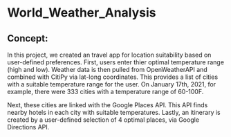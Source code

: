 # World_Weather_Analysis

## Concept:

In this project, we created an travel app for location suitability based on user-defined preferences. First, users enter thier optimal temperature range (high and low). Weather data is then pulled from OpenWeatherAPI and combined with CitiPy via lat-long coordinates. This provides a list of cities with a suitable temperature range for the user. On January 17th, 2021, for example, there were 333 cities with a temperature range of 60-100F.

Next, these cities are linked with the Google Places API. This API finds nearby hotels in each city with suitable temperatures. Lastly, an itinerary is created by a user-defined selection of 4 optimal places, via Google Directions API.
